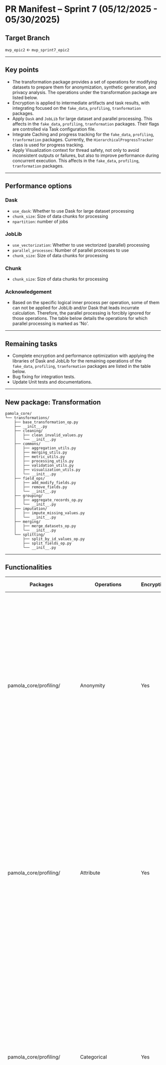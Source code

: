 # PR Manifest – Sprint 7 (05/12/2025 - 05/30/2025)

## Target Branch
`mvp_epic2` ← `mvp_sprint7_epic2`

---

## Key points
- The transformation package provides a set of operations for modifying datasets to prepare them for anonymization, synthetic generation, and privacy analysis. The operations under the transformation package are listed below.
- Encryption is applied to intermediate artifacts and task results, with integrating focused on the `fake_data`, `profiling`, `tranformation` packages.
- Apply `Dask` and `JobLib` for large dataset and parallel processing. This affects in the `fake_data`, `profiling`, `tranformation` packages. Their flags are controlled via Task configuration file. 
- Integrate Caching and progress tracking for the `fake_data`, `profiling`, `tranformation` packages. Currently, the `HierarchicalProgressTracker` class is used for progress tracking.
- Apply Visualization context for thread safety, not only to avoid inconsistent outputs or failures, but also to improve performance during concurrent execution. This affects in the `fake_data`, `profiling`, `tranformation` packages.

---

## Performance options

### Dask
- `use_dask`: Whether to use Dask for large dataset processing
- `chunk_size`: Size of data chunks for processing
- `npartition`: number of jobs

### JobLib
- `use_vectorization`: Whether to use vectorized (parallel) processing
- `parallel_processes`: Number of parallel processes to use
- `chunk_size`: Size of data chunks for processing

### Chunk
- `chunk_size`: Size of data chunks for processing

### Acknowledgement
- Based on the specific logical inner process per operation, some of them can not be applied for JobLib and/or Dask that leads incurrate calculation. Therefore, the parallel processing is forcibly ignored for those operations. The table below details the operations for which parallel processing is marked as 'No'.

---

## Remaining tasks
- Complete encryption and performance optimization with applying the libraries of Dask and JobLib for the remaining operations of the `fake_data`, `profiling`, `tranformation` packages are listed in the table below.
- Bug fixing for integration tests.
- Update Unit tests and documentations.

---

## New package: Transformation

```
pamola_core/
└── transformations/
    ├── base_transformation_op.py
    ├── __init__.py
    ├── cleaning/
    │   ├── clean_invalid_values.py
    │   └── __init__.py
    ├── commons/
    │   ├── aggregation_utils.py
    │   ├── merging_utils.py
    │   ├── metric_utils.py
    │   ├── processing_utils.py
    │   ├── validation_utils.py
    │   ├── visualization_utils.py
    │   └── __init__.py
    ├── field_ops/
    │   ├── add_modify_fields.py
    │   ├── remove_fields.py
    │   └── __init__.py
    ├── grouping/
    │   ├── aggregate_records_op.py
    │   └── __init__.py
    ├── imputation/
    │   ├── impute_missing_values.py
    │   └── __init__.py
    ├── merging/
    │   ├── merge_datasets_op.py
    │   └── __init__.py
    └── splitting/
        ├── split_by_id_values_op.py
        ├── split_fields_op.py
        └── __init__.py
```

---

## Functionalities
|Packages            |Operations            |Encryption |Dask       |JobLib     |Visualization context|Cache      |Tracker Progress|Reporter|Notes                                                                                                                                                                                                                                                                                                                                          |
|--------------------|----------------------|-----------|-----------|-----------|-------------|-----------|----------------|--------|-----------------------------------------------------------------------------------------------------------------------------------------------------------------------------------------------------------------------------------------------------------------------------------------------------------------------------------------------|
|pamola_core/profiling/     |Anonymity             |Yes        |No         |No         |In-Progress  |Yes        |Yes             |Yes     |Reason: Dask chunking and joblist cannot be applied by splitting the dataframe because k-anonymity and attribute profiling require global statistics across the entire dataset. To enable Dask or parallel processing, each calculation must operate on the full dataframe, not on separate chunks, and results should be aggregated afterward.|
|pamola_core/profiling/     |Attribute             |Yes        |No         |No         |In-Progress  |Yes        |Yes             |Yes     |Reason: Dask chunking and joblist cannot be applied by splitting the dataframe because k-anonymity and attribute profiling require global statistics across the entire dataset. To enable Dask or parallel processing, each calculation must operate on the full dataframe, not on separate chunks, and results should be aggregated afterward.|
|pamola_core/profiling/     |Categorical           |Yes        |No         |No         |In-Progress  |In-Progress|No              |Yes     |Parallelizing categorical by splitting rows is not feasible because the function requires the entire column to compute accurate statistics such as value_counts, entropy, and top_n. Row-wise chunking would result in incorrect results since partial calculations from chunks cannot be simply merged to match the global column statistics. |
|pamola_core/profiling/     |Correlation           |Yes        |No         |No         |In-Progress  |In-Progress|No              |Yes     |Parallelizing correlation analysis by splitting rows using Dask or joblib (joblist) is not feasible because accurate correlation statistics—such as value_counts, contingency tables, and correlation coefficients—require access to the entire columns or all relevant data for each field.                                                   |
|pamola_core/profiling/     |Date                  |Yes        |No         |In-Progress|In-Progress  |In-Progress|No              |Yes     |                                                                                                                                                                                                                                                                                                                                               |
|pamola_core/profiling/     |Email                 |Yes        |In-Progress|In-Progress|In-Progress  |In-Progress|No              |Yes     |                                                                                                                                                                                                                                                                                                                                               |
|pamola_core/profiling/     |Group                 |Yes        |No         |No         |In-Progress  |In-Progress|No              |Yes     |Parallelizing group-based analysis by splitting rows or partitions is not feasible because group metrics such as variance and duplication require access to all records of each group. If groups are fragmented across partitions, the calculated statistics will be incorrect                                                                 |
|pamola_core/profiling/     |Identity              |Yes        |In-Progress|In-Progress|In-Progress  |In-Progress|No              |Yes     |                                                                                                                                                                                                                                                                                                                                               |
|pamola_core/profiling/     |Mvf                   |Yes        |In-Progress|In-Progress|In-Progress  |In-Progress|No              |Yes     |                                                                                                                                                                                                                                                                                                                                               |
|pamola_core/profiling/     |Numeric               |Yes        |In-Progress|In-Progress|In-Progress  |In-Progress|No              |Yes     |                                                                                                                                                                                                                                                                                                                                               |
|pamola_core/profiling/     |Phone                 |Yes        |In-Progress|In-Progress|In-Progress  |In-Progress|No              |Yes     |                                                                                                                                                                                                                                                                                                                                               |
|pamola_core/profiling/     |Text                  |Yes        |In-Progress|In-Progress|In-Progress  |In-Progress|No              |Yes     |                                                                                                                                                                                                                                                                                                                                               |
|pamola_core/profiling/     |Currency              |Yes        |In-Progress|In-Progress|In-Progress  |In-Progress|No              |Yes     |                                                                                                                                                                                                                                                                                                                                               |
|pamola_core/fake_data/     |Email                 |Yes        |Yes        |Yes        |Yes          |Yes        |Yes             |Yes     |                                                                                                                                                                                                                                                                                                                                               |
|pamola_core/fake_data/     |Name                  |Yes        |Yes        |Yes        |Yes          |Yes        |Yes             |Yes     |                                                                                                                                                                                                                                                                                                                                               |
|pamola_core/fake_data/     |Organization          |Yes        |Yes        |Yes        |Yes          |Yes        |Yes             |Yes     |                                                                                                                                                                                                                                                                                                                                               |
|pamola_core/fake_data/     |Phone                 |Yes        |Yes        |Yes        |Yes          |Yes        |Yes             |Yes     |                                                                                                                                                                                                                                                                                                                                               |
|pamola_core/transformation/|split_fields          |Yes        |In-Progress|In-Progress|In-Progress  |Yes        |Yes             |Yes     |                                                                                                                                                                                                                                                                                                                                               |
|pamola_core/transformation/|split_by_id_values    |Yes        |In-Progress|In-Progress|In-Progress  |Yes        |Yes             |Yes     |                                                                                                                                                                                                                                                                                                                                               |
|pamola_core/transformation/|clean_invalid_values  |Yes        |Yes        |Yes        |In-Progress  |Yes        |Yes             |Yes     |                                                                                                                                                                                                                                                                                                                                               |
|pamola_core/transformation/|impute_missing_values |Yes        |Yes        |Yes        |In-Progress  |Yes        |Yes             |Yes     |                                                                                                                                                                                                                                                                                                                                               |
|pamola_core/transformation/|aggregate_records     |Yes        |In-Progress|No         |In-Progress  |Yes        |Yes             |Yes     |Only using dask (Using joblib requires manually dividing the data into chunks and later concatenating the results, which may lead to inaccuracies in the final processed data.)                                                                                                                                                                |
|pamola_core/transformation/|merge_datasets        |Yes        |In-Progress|No         |In-Progress  |Yes        |Yes             |Yes     |Only using dask (Using joblib requires manually dividing the data into chunks and later concatenating the results, which may lead to inaccuracies in the final processed data.)                                                                                                                                                                |
|pamola_core/transformation/|remove_fields         |Yes        |Yes        |Yes        |In-Progress  |Yes        |Yes             |Yes     |                                                                                                                                                                                                                                                                                                                                               |
|pamola_core/transformation/|add_modify_fields     |Yes        |Yes        |Yes        |In-Progress  |Yes        |Yes             |Yes     |                                                                                                                                                                                                                                                                                                                                               |
|pamola_core/transformation/|base_transformation_op|Yes        |In-Progress|In-Progress|In-Progress  |Yes        |Yes             |Yes     |                                                                                                                                                                                                                                                                                                                                               |
|pamola_core/anonymization  |numeric               |In-Progress|Yes        |Yes        |Yes          |Yes        |Yes             |Yes     |                                                                                                                                                                                                                                                                                                                                               |
|pamola_core/anonymization  |base_anonymization_op |In-Progress|Yes        |Yes        |Yes          |Yes        |Yes             |Yes     |                                                                                                                                                                                                                                                                                                                                               |
|                    |                      |           |           |           |             |           |                |        |                                                                                                                                                                                                                                                                                                                                               |

---

## Improvement for consistency (if needed)
- Handle the parameter `include_timestamp` consistently across all packages. Currently, handling is inconsistent among packages/operations, and it's also missing from the `fake_data` package.
- Handle the parameter `output_format` across all packages. It is currently required for the `transformation` package but is not mentioned or updated for other packages.

---

## End of the sprint 7

---

# PREVIOUS CHANGES

---

# Previous Manifest – Sprint 7 - Week 1 (05/12/2025 - 05/23/2025)

## Key points

- The transformation package provides a set of operations for modifying datasets to prepare them for anonymization, synthetic generation, and privacy analysis.
- Encryption is applied to intermediate artifacts and task results, with initial integrating focused on the fake_data package.
- Dask is used for parallel, distributed processing, with initial implementation focused on the fake_data package.

---

## Implementations changed

### Added
- pamola/pamola_core/common/enum/relationship_type.py
- pamola/pamola_core/common/helpers/custom_aggregations_helper.py
- pamola/pamola_core/transformations/__init__.py
- pamola/pamola_core/transformations/base_transformation_op.py
- pamola/pamola_core/transformations/cleaning/clean_invalid_values.py
- pamola/pamola_core/transformations/cleaning__old_02_05/__init__.py
- pamola/pamola_core/transformations/commons/__init__.py
- pamola/pamola_core/transformations/commons/aggregation_utils.py
- pamola/pamola_core/transformations/commons/merging_utils.py
- pamola/pamola_core/transformations/commons/metric_utils.py
- pamola/pamola_core/transformations/commons/processing_utils.py
- pamola/pamola_core/transformations/commons/validation_utils.py
- pamola/pamola_core/transformations/commons/visualization_utils.py
- pamola/pamola_core/transformations/field_ops/__init__.py
- pamola/pamola_core/transformations/field_ops/add_modify_fields.py
- pamola/pamola_core/transformations/field_ops/remove_fields.py
- pamola/pamola_core/transformations/grouping/__init__.py
- pamola/pamola_core/transformations/grouping/aggregate_records_op.py
- pamola/pamola_core/transformations/imputation/__init__.py
- pamola/pamola_core/transformations/imputation/impute_missing_values.py
- pamola/pamola_core/transformations/merging/__init__.py
- pamola/pamola_core/transformations/merging/merge_datasets_op.py
- pamola/pamola_core/transformations/splitting/__init__.py
- pamola/pamola_core/transformations/splitting/split_by_id_values_op.py
- pamola/pamola_core/transformations/splitting/split_fields_op.py
- pamola/pamola_core/utils/vis_helpers/venn_diagram.py

#### Modified
- pamola/pamola_core/anonymization/base_anonymization_op.py
- pamola/pamola_core/anonymization/commons/visualization_utils.py
- pamola/pamola_core/anonymization/generalization/numeric.py
- pamola/pamola_core/common/constants.py
- pamola/pamola_core/fake_data/commons/operations.py
- pamola/pamola_core/fake_data/operations/email_op.py
- pamola/pamola_core/fake_data/operations/name_op.py
- pamola/pamola_core/fake_data/operations/organization_op.py
- pamola/pamola_core/fake_data/operations/phone_op.py
- pamola/pamola_core/profiling/analyzers/anonymity.py
- pamola/pamola_core/profiling/analyzers/attribute.py
- pamola/pamola_core/profiling/analyzers/categorical.py
- pamola/pamola_core/profiling/analyzers/correlation.py
- pamola/pamola_core/profiling/analyzers/currency.py
- pamola/pamola_core/profiling/analyzers/date.py
- pamola/pamola_core/profiling/analyzers/email.py
- pamola/pamola_core/profiling/analyzers/group.py
- pamola/pamola_core/profiling/analyzers/identity.py
- pamola/pamola_core/profiling/analyzers/mvf.py
- pamola/pamola_core/profiling/analyzers/numeric.py
- pamola/pamola_core/profiling/analyzers/phone.py
- pamola/pamola_core/profiling/analyzers/text.py
- pamola/pamola_core/profiling/commons/anonymity_utils.py
- pamola/pamola_core/transformations/cleaning/__init__.py
- pamola/pamola_core/utils/io.py
- pamola/pamola_core/utils/ops/op_data_writer.py
- pamola/pamola_core/utils/tasks/base_task.py
- pamola/pamola_core/utils/vis_helpers/__init__.py
- pamola/pamola_core/utils/visualization.py

---

## Public API Changes

### Added

#### Transformation
- `MergeDatasetsOperation`
- `ImputeMissingValuesOperation`
- `AddOrModifyFieldsOperation`
- `RemoveFieldsOperation`
- `SplitByIDValuesOperation`
- `SplitFieldsOperation`
- `AggregateRecordsOperation`  
- `CleanInvalidValuesOperation` 

### Changed
- ...

### Deprecated
- None

---

## Bug fixing
- None


## Unit tests

### Test Coverage Summary

| Module         | Coverage (%) |
| -------------- | ------------ |
| Tasks utils    | 94           |
| Nlp utils      | 94           |
| profiling      | 99           |
| fake_data      | 99           |
| transformation | 97           |
| **Total**      | 96.6         |
 
#### fake_data
coverage run -m pytest tests/fake_data
coverage report --include="tests/fake_data/**/*.py"

#### profiling
coverage run -m pytest tests/profiling
coverage report --include="tests/profiling/**/*.py"

#### nlp
coverage run -m pytest tests/utils/nlp
coverage report --include="tests/utils/nlp/**/*.py"

#### transformations
coverage run -m pytest tests/transformations
coverage report --include="tests/transformations/**/*.py"

### Added
- pamola/tests/profiling/analyzers/test_anonymity.py
- pamola/tests/profiling/analyzers/test_categorical.py
- pamola/tests/profiling/analyzers/test_correlation.py
- pamola/tests/profiling/analyzers/test_currency.py
- pamola/tests/profiling/analyzers/test_group.py
- pamola/tests/profiling/analyzers/test_mvf.py
- pamola/tests/profiling/analyzers/test_numeric.py
- pamola/tests/profiling/analyzers/test_phone.py
- pamola/tests/profiling/analyzers/test_text.py
- pamola/tests/profiling/commons/test_anonymity_utils.py
- pamola/tests/profiling/commons/test_attribute_utils.py
- pamola/tests/profiling/commons/test_base.py
- pamola/tests/profiling/commons/test_categorical_utils.py
- pamola/tests/profiling/commons/test_correlation_utils.py
- pamola/tests/profiling/commons/test_currency_analysis.py
- pamola/tests/profiling/commons/test_currency_utils.py
- pamola/tests/profiling/commons/test_data_processing.py
- pamola/tests/profiling/commons/test_data_types.py
- pamola/tests/profiling/commons/test_date_utils.py
- pamola/tests/profiling/commons/test_dtype_helpers.py
- pamola/tests/profiling/commons/test_email_utils.py
- pamola/tests/profiling/commons/test_group_utils.py
- pamola/tests/profiling/commons/test_helpers.py
- pamola/tests/profiling/commons/test_identity_utils.py
- pamola/tests/profiling/commons/test_mvf_utils.py
- pamola/tests/profiling/commons/test_numeric_utils.py
- pamola/tests/profiling/commons/test_phone_utils.py
- pamola/tests/profiling/commons/test_statistical_analysis.py
- pamola/tests/profiling/commons/test_text_utils.py
- pamola/tests/profiling/commons/test_visualization_utils.py
- pamola/tests/transformations/cleaning/test_clean_invalid_values.py
- pamola/tests/transformations/commons/test_aggregation_utils.py
- pamola/tests/transformations/commons/test_merging_utils.py
- pamola/tests/transformations/commons/test_metric_utils.py
- pamola/tests/transformations/commons/test_processing_utils.py
- pamola/tests/transformations/commons/test_validation_utils.py
- pamola/tests/transformations/commons/test_visualization_utils.py
- pamola/tests/transformations/field_ops/test_add_modify_fields.py
- pamola/tests/transformations/field_ops/test_remove_fields.py
- pamola/tests/transformations/grouping/test_aggregate_records_op.py
- pamola/tests/transformations/imputation/test_impute_missing_values.py
- pamola/tests/transformations/merging/test_merge_datasets_op.py
- pamola/tests/transformations/splitting/test_split_by_id_values_op.py
- pamola/tests/transformations/splitting/test_split_fields_op.py
- pamola/tests/transformations/test_base_transformation_op.py
- pamola/tests/utils/tasks/test_context_manager.py
- pamola/tests/utils/tasks/test_dependency_manager.py
- pamola/tests/utils/tasks/test_directory_manager.py
- pamola/tests/utils/tasks/test_encryption_manager.py
- pamola/tests/utils/tasks/test_operation_executor.py
- pamola/tests/utils/tasks/test_path_security.py
- pamola/tests/utils/tasks/test_progress_manager.py
- pamola/tests/utils/tasks/test_project_config_loader.py

### Modified
- None

---

## Documentations

### Summary
- Tasks utils (DONE)
- NLP utils (DONE)
- Transformation package (DONE)

### Added
- pamola/docs/en/pamola_core/transformations/base_transformation_op.md
- pamola/docs/en/pamola_core/transformations/cleaning/clean_invalid_values.md
- pamola/docs/en/pamola_core/transformations/commons/aggregation_utils.md
- pamola/docs/en/pamola_core/transformations/commons/merging_utils.md
- pamola/docs/en/pamola_core/transformations/commons/metric_utils.md
- pamola/docs/en/pamola_core/transformations/commons/processing_utils.md
- pamola/docs/en/pamola_core/transformations/commons/validation_utils.md
- pamola/docs/en/pamola_core/transformations/commons/visualization_utils.md
- pamola/docs/en/pamola_core/transformations/field_ops/add_modify_fields.md
- pamola/docs/en/pamola_core/transformations/field_ops/remove_fields.md
- pamola/docs/en/pamola_core/transformations/grouping/aggregate_records_op.md
- pamola/docs/en/pamola_core/transformations/imputation/impute_missing_values.md
- pamola/docs/en/pamola_core/transformations/merging/merge_datasets_op.md
- pamola/docs/en/pamola_core/transformations/splitting/split_by_id_values_op.md
- pamola/docs/en/pamola_core/transformations/splitting/split_fields_op.md
- pamola/docs/en/pamola_core/utils/nlp/base.md
- pamola/docs/en/pamola_core/utils/nlp/cache.md
- pamola/docs/en/pamola_core/utils/nlp/category_matching.md
- pamola/docs/en/pamola_core/utils/nlp/clustering.md
- pamola/docs/en/pamola_core/utils/nlp/compatibility.md
- pamola/docs/en/pamola_core/utils/nlp/entity/base.md
- pamola/docs/en/pamola_core/utils/nlp/entity/dictionary.md
- pamola/docs/en/pamola_core/utils/nlp/entity/job.md
- pamola/docs/en/pamola_core/utils/nlp/entity/organization.md
- pamola/docs/en/pamola_core/utils/nlp/entity/skill.md
- pamola/docs/en/pamola_core/utils/nlp/entity/transaction.md
- pamola/docs/en/pamola_core/utils/nlp/entity_extraction.md
- pamola/docs/en/pamola_core/utils/nlp/model_manager.md
- pamola/docs/en/pamola_core/utils/nlp/tokenization_ext.md
- pamola/docs/en/pamola_core/utils/nlp/tokenization_helpers.md
- pamola/docs/sprints/manifest_s7.md
- pamola/docs/sprints/mr_manifest_per_sprint.md

### Modified
- None

---

## Remaining tasks (Week 2)
- Integrate encryption across all operations in the implemented packages, including `fake_data`, `profiling`, and `transformation`.
- Apply `Dask` and `JobLib` for large dataset and parallel processing.
- Migrate code of Visualization utils from PAMOLA CORE and adopt code changes as needed.
- Integrate other packages if delivered.

---
